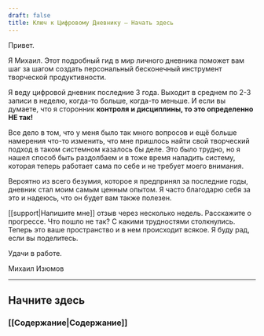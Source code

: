 ```yaml
---
draft: false
title: Ключ к Цифровому Дневнику – Начать здесь
---
```

Привет.

Я Михаил. Этот подробный гид в мир личного дневника поможет вам шаг за шагом создать персональный бесконечный инструмент творческой продуктивности.

Я веду цифровой дневник последние 3 года. Выходит в среднем по 2-3 записи в неделю, когда-то больше, когда-то меньше. И если вы думаете, что я сторонник **контроля и дисциплины, то это определенно НЕ так!**

Все дело в том, что у меня было так много вопросов и ещё больше намерения что-то изменить, что мне пришлось найти свой творческий подход в таком системном казалось бы деле. Это было трудно, но я нашел способ быть раздолбаем и в тоже время наладить систему, которая теперь работает сама по себе и не требует моего внимания.

Вероятно из всего безумия, которое я предпринял за последние годы, дневник стал моим самым ценным опытом. Я часто благодарю себя за это и надеюсь, что он будет вам также полезен.

[[support|Напишите мне]] отзыв через несколько недель. Расскажите о прогрессе. Что пошло не так? С какими трудностями столкнулись. Теперь это ваше пространство и в нем происходит всякое. Я буду рад, если вы поделитесь.

Удачи в работе.

Михаил Изюмов

---
## Начните здесь
### [[Содержание|Содержание]]